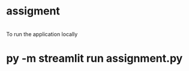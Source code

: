 # assigment
<br />
To run the application locally
<br />
<h1>py -m streamlit run assignment.py</h1>

